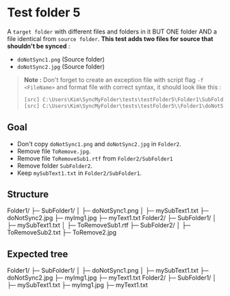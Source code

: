 # Test folder 5

A `target folder` with different files and folders in it BUT ONE folder AND a file identical from `source folder`. **This test adds two files for source that shouldn't be synced** :

- `doNotSync1.png` (Source folder)
- `doNotSync2.jpg` (Source folder)

> **Note :** Don't forget to create an exception file with script flag `-f <FileName>` and format file with correct syntax, it should look like this :
>
> ```txt
> [src] C:\Users\Kim\SyncMyFolder\tests\testFolder5\Folder1\SubFolder1\doNotSync1.png
> [src] C:\Users\Kim\SyncMyFolder\tests\testFolder5\\Folder1\doNotSync2.jpg
> ```

## Goal

- Don't copy `doNotSync1.png` and `doNotSync2.jpg` in `Folder2`.
- Remove file `ToRemove.jpg`.
- Remove file `ToRemoveSub1.rtf` from `Folder2/SubFolder1` 
- Remove folder `SubFolder2`.
- Keep `mySubText1.txt` in `Folder2/SubFolder1`.

## Structure

Folder1/
├─ SubFolder1/
│  ├─ doNotSync1.png
│  ├─ mySubText1.txt
├─ doNotSync2.jpg
├─ myImg1.jpg
├─ myText1.txt
Folder2/
├─ SubFolder1/
│  ├─ mySubText1.txt
│  ├─ ToRemoveSub1.rtf
├─ SubFolder2/
│  ├─ ToRemoveSub2.txt
├─ ToRemove2.jpg

## Expected tree

Folder1/
├─ SubFolder1/
│  ├─ doNotSync1.png
│  ├─ mySubText1.txt
├─ doNotSync2.jpg
├─ myImg1.jpg
├─ myText1.txt
Folder2/
├─ SubFolder1/
│  ├─ mySubText1.txt
├─ myImg1.jpg
├─ myText1.txt
